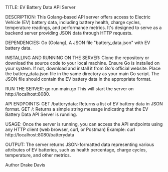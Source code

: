 TITLE: EV Battery Data API Server

DESCRIPTION:
This Golang-based API server offers access to Electric Vehicle (EV) battery data, including battery health, charge cycles, temperature readings, and performance metrics. It's designed to serve as a backend server providing JSON data through HTTP requests.

DEPENDENCIES:
Go (Golang), A JSON file "battery_data.json" with EV battery data.

INSTALLING AND RUNNING ON THE SERVER:
Clone the repository or download the source code to your local machine.
Ensure Go is installed on your system. If not, download and install it from Go's official website.
Place the battery_data.json file in the same directory as your main Go script. The JSON file should contain the EV battery data in the appropriate format.

RUN THE SERVER:
go run main.go
This will start the server on http://localhost:8080.

API ENDPOINTS:
GET /batterydata: Returns a list of EV battery data in JSON format.
GET /: Returns a simple string message indicating that the EV Battery Data API Server is running.

USAGE:
Once the server is running, you can access the API endpoints using any HTTP client (web browser, curl, or Postman) Example:
curl http://localhost:8080/batterydata

OUTPUT:
The server returns JSON-formatted data representing various attributes of EV batteries, such as health percentage, charge cycles, temperature, and other metrics.

Author
Drake Davis
